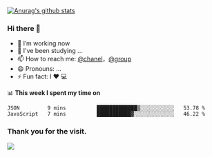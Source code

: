 [![Anurag's github stats](https://github-readme-stats.vercel.app/api?username=bmqy)](https://github.com/anuraghazra/github-readme-stats)
### Hi there 👋
- 🔭 I’m working now
- 🌱 I've been studying ...
- 📫 How to reach me: [@chanel](https://t.me/tcbmqy)，[@group](https://t.me/tgbmqy)
- 😄 Pronouns: ...
- ⚡ Fun fact:  I ❤️ 💻

📊 **This week I spent my time on**
<!--START_SECTION:waka-->
```text
JSON         9 mins          █████████████▒░░░░░░░░░░░   53.78 % 
JavaScript   7 mins          ███████████▓░░░░░░░░░░░░░   46.22 % 
```
<!--END_SECTION:waka-->

### Thank you for the visit.
![](http://profile-counter.glitch.me/bmqy/count.svg)
